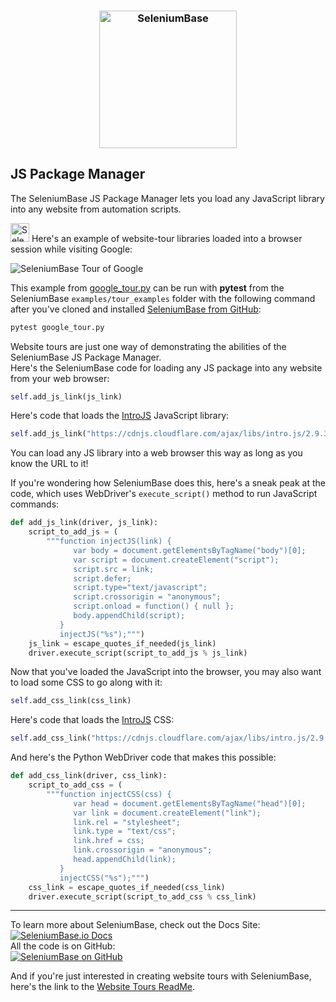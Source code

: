 <p><h3 align="center"><a href="https://github.com/seleniumbase/SeleniumBase"><img src="https://cdn2.hubspot.net/hubfs/100006/images/super_logo_sb23.png" alt="SeleniumBase" width="220" /></a></h3></p>

## JS Package Manager

<p>The SeleniumBase JS Package Manager lets you load any JavaScript library into any website from automation scripts.</p>
<img src="https://seleniumbase.io/img/sb_icon.png" title="SeleniumBase" width="30" /> Here's an example of website-tour libraries loaded into a browser session while visiting Google:

<img src="https://cdn2.hubspot.net/hubfs/100006/google_tour_3.gif" title="SeleniumBase Tour of Google"><br />

This example from [google_tour.py](https://github.com/seleniumbase/SeleniumBase/blob/master/examples/tour_examples/google_tour.py) can be run with <b>pytest</b> from the SeleniumBase ``examples/tour_examples`` folder with the following command after you've cloned and installed [SeleniumBase from GitHub](https://github.com/seleniumbase/SeleniumBase):

```bash
pytest google_tour.py
```

<div>Website tours are just one way of demonstrating the abilities of the SeleniumBase JS Package Manager.</div>
<div>Here's the SeleniumBase code for loading any JS package into any website from your web browser:</div>

```python
self.add_js_link(js_link)
```

Here's code that loads the <a href="https://introjs.com/">IntroJS</a> JavaScript library:

```python
self.add_js_link("https://cdnjs.cloudflare.com/ajax/libs/intro.js/2.9.3/intro.min.js")
```

<div>You can load any JS library into a web browser this way as long as you know the URL to it!</div>

If you're wondering how SeleniumBase does this, here's a sneak peak at the code, which uses WebDriver's ``execute_script()`` method to run JavaScript commands:

```python
def add_js_link(driver, js_link):
    script_to_add_js = (
        """function injectJS(link) {
              var body = document.getElementsByTagName("body")[0];
              var script = document.createElement("script");
              script.src = link;
              script.defer;
              script.type="text/javascript";
              script.crossorigin = "anonymous";
              script.onload = function() { null };
              body.appendChild(script);
           }
           injectJS("%s");""")
    js_link = escape_quotes_if_needed(js_link)
    driver.execute_script(script_to_add_js % js_link)
```

<p>Now that you've loaded the JavaScript into the browser, you may also want to load some CSS to go along with it:</p>

```python
self.add_css_link(css_link)
```

<p>Here's code that loads the <a href="https://introjs.com/">IntroJS</a> CSS:</p>

```python
self.add_css_link("https://cdnjs.cloudflare.com/ajax/libs/intro.js/2.9.3/introjs.css")
```

<p>And here's the Python WebDriver code that makes this possible:</p>

```python
def add_css_link(driver, css_link):
    script_to_add_css = (
        """function injectCSS(css) {
              var head = document.getElementsByTagName("head")[0];
              var link = document.createElement("link");
              link.rel = "stylesheet";
              link.type = "text/css";
              link.href = css;
              link.crossorigin = "anonymous";
              head.appendChild(link);
           }
           injectCSS("%s");""")
    css_link = escape_quotes_if_needed(css_link)
    driver.execute_script(script_to_add_css % css_link)
```

--------

<div>To learn more about SeleniumBase, check out the Docs Site:</div>
<a href="https://seleniumbase.io">
<img src="https://img.shields.io/badge/docs-%20%20SeleniumBase.io-11BBDD.svg" alt="SeleniumBase.io Docs" /></a>

<div>All the code is on GitHub:</div>
<a href="https://github.com/seleniumbase/SeleniumBase">
<img src="https://img.shields.io/badge/✅%20💛%20View%20Code-on%20GitHub%20🌎%20🚀-02A79E.svg" alt="SeleniumBase on GitHub" /></a>

And if you're just interested in creating website tours with SeleniumBase, here's the link to the <a href="https://seleniumbase.io/examples/tour_examples/ReadMe/">Website Tours ReadMe</a>.
